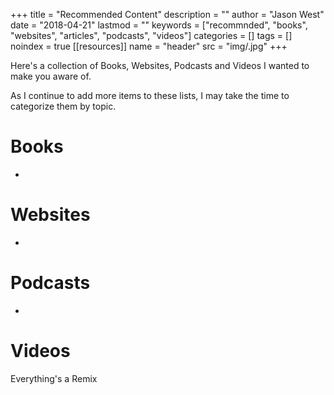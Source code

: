 +++
title = "Recommended Content"
description = ""
author = "Jason West"
date = "2018-04-21"
lastmod = ""
keywords = ["recommnded", "books", "websites", "articles", "podcasts", "videos"]
categories = []
tags = []
noindex = true
[[resources]]
  name = "header"
  src = "img/.jpg"
+++

Here's a collection of Books, Websites, Podcasts and Videos I wanted to make you aware of.

As I continue to add more items to these lists, I may take the time to categorize them by topic.

[comment]: # (Add a comment informing the reader about affiliate links.)

# Books
-

# Websites
-

# Podcasts
-

# Videos
Everything's a Remix
